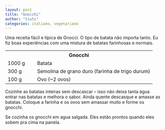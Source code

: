 ```yaml
---
layout: post
title: "Gnocchi"
author: "tiuti"
categories: italiano, vegetariano
---
```


Uma receita fácil e típica de Gnocci.
O tipo de batata não importa tanto.
Eu fiz boas experiências com uma mistura de batatas farinhosas e normais.

<table>
  <tr>
    <th colspan="2">Gnocchi</th>
  </tr>
  <tr>
    <td style="width:20%">1000 g</td>
    <td>Batata</td>
  </tr>
  <tr>
    <td style="width:20%">300 g</td>
    <td>Semolina de grano duro (farinha de trigo durum)</td>
  </tr>
  <tr>
    <td style="width:20%">100 g</td>
    <td>Ovo (~2 ovos)</td>
  </tr>
</table>

Cozinhe as batatas inteiras sem descascar –
isso não deixa tanta água entrar nas batatas e melhora o sabor.
Ainda quente descasque e amasse as batatas.
Coloque a farinha e os ovos sem amassar muito e forme os gnocchi.

Se cozinha os gnocchi em agua salgada.
Eles estão prontos quando eles sobem pra cima na panela.
